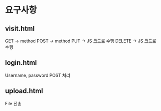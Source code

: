 # 요구사항
## visit.html
GET -> method
POST -> method
PUT -> JS 코드로 수행
DELETE -> JS 코드로 수행 

## login.html
Username, password POST 처리 

## upload.html
File 전송 